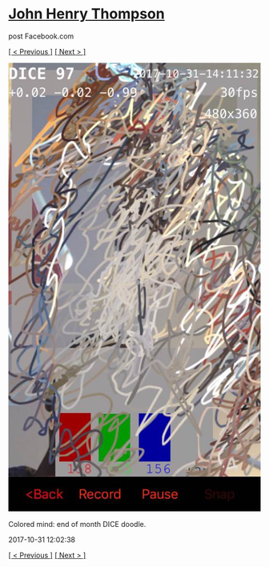 # [John Henry Thompson](../README.md)
post Facebook.com

[[ < Previous ]](2017-11-03-4.md) [[ Next > ]](2017-10-31-2.md)

[![](../media/2017-10-31/Timeline-Photos-Colored-mind-end-of-month-DICE-doodle.jpg)](../README.md)

Colored mind: end of month DICE doodle.

2017-10-31 12:02:38

[[ < Previous ]](2017-11-03-4.md) [[ Next > ]](2017-10-31-2.md)